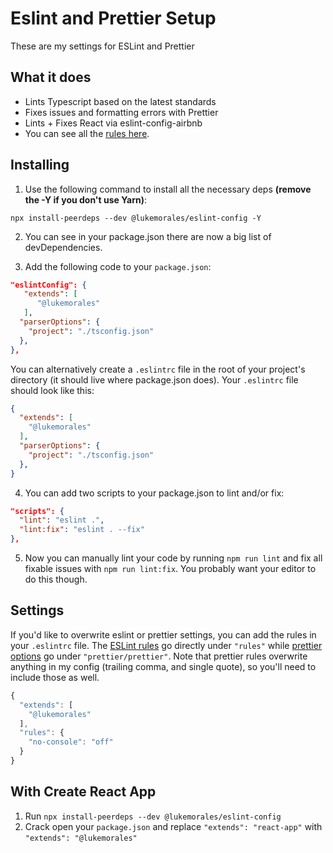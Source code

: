 # Eslint and Prettier Setup
These are my settings for ESLint and Prettier

## What it does
* Lints Typescript based on the latest standards
* Fixes issues and formatting errors with Prettier
* Lints + Fixes React via eslint-config-airbnb
* You can see all the [rules here](https://github.com/lukemorales/eslint-config-lukemorales/blob/master/.eslintrc.json).

## Installing

1. Use the following command to install all the necessary deps **(remove the -Y if you don't use Yarn)**:

```
npx install-peerdeps --dev @lukemorales/eslint-config -Y
```

2. You can see in your package.json there are now a big list of devDependencies.

3. Add the following code to your `package.json`:

```json
"eslintConfig": {
   "extends": [
      "@lukemorales"
   ],
  "parserOptions": {
    "project": "./tsconfig.json"
  },
},
```

You can alternatively create a `.eslintrc` file in the root of your project's directory (it should live where package.json does). Your `.eslintrc` file should look like this:

```json
{
  "extends": [
    "@lukemorales"
  ],
  "parserOptions": {
    "project": "./tsconfig.json"
  },
}
```

4. You can add two scripts to your package.json to lint and/or fix:

```json
"scripts": {
  "lint": "eslint .",
  "lint:fix": "eslint . --fix"
},
```

5. Now you can manually lint your code by running `npm run lint` and fix all fixable issues with `npm run lint:fix`. You probably want your editor to do this though.

## Settings

If you'd like to overwrite eslint or prettier settings, you can add the rules in your `.eslintrc` file. The [ESLint rules](https://eslint.org/docs/rules/) go directly under `"rules"` while [prettier options](https://prettier.io/docs/en/options.html) go under `"prettier/prettier"`. Note that prettier rules overwrite anything in my config (trailing comma, and single quote), so you'll need to include those as well.

```js
{
  "extends": [
    "@lukemorales"
  ],
  "rules": {
    "no-console": "off"
  }
}
```

## With Create React App

1. Run `npx install-peerdeps --dev @lukemorales/eslint-config`
1. Crack open your `package.json` and replace `"extends": "react-app"` with `"extends": "@lukemorales"`

